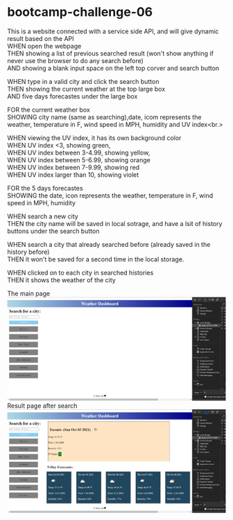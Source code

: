 # bootcamp-challenge-06
This is a website connected with a service side API, and will give dynamic result based on the API<br/>
WHEN open the webpage<br/>
THEN showing a list of previous searched result (won't show anything if never use the browser to do any search before)<br/>
AND showing a blank input space on the left top corver and search button<br/>

WHEN type in a valid city and click the search button <br/>
THEN showing the current weather at the top large box<br/>
AND five days forecastes under the large box<br/>

FOR the current weather box<br/>
SHOWING city name (same as searching),date, icom represents the weather, temperature in F, wind speed in MPH, humidity and UV index<br.>

WHEN viewing the UV index, it has its own background color<br/>
WHEN UV index <3, showing green,<br/>
WHEN UV index between 3-4.99, showing yellow,<br/>
WHEN UV index between 5-6.99, showing orange <br/>
WHEN UV index between 7-9.99, showing red<br/>
WHEN UV index larger than 10, showing violet<br/>


FOR the 5 days forecastes<br/>
SHOWING the date, icon represents the weather, temperature in F, wind speed in MPH, humidity<br/>

WHEN search a new city <br/>
THEN the city name will be saved in local sotrage, and have a lsit of history buttons under the search button<br/>

WHEN search a city that already searched before (already saved in the history before)<br/>
THEN it won't be saved for a second time in the local storage. <br/>

WHEN clicked on to each city in searched histories <br/>
THEN it shows the weather of the city<br/>

The main page <br/>
<img src="img/webMain.jpg"><br/>
Result page after search <br/>
<img src= "img/result.jpg"><br/>
